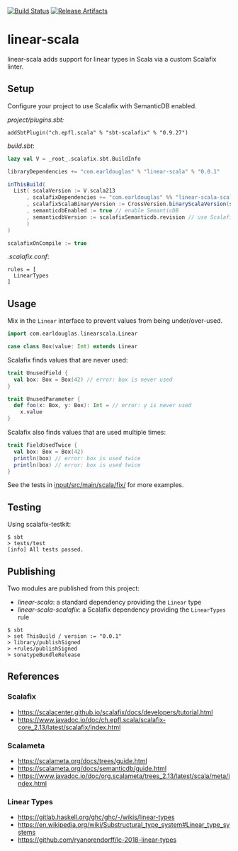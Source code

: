 [![Build Status][build-badge]][build-link]
[![Release Artifacts][release-badge]][release-link]

# linear-scala

linear-scala adds support for linear types in Scala via a custom
Scalafix linter.

## Setup

Configure your project to use Scalafix with SemanticDB enabled.

*project/plugins.sbt:*

```
addSbtPlugin("ch.epfl.scala" % "sbt-scalafix" % "0.9.27")
```

*build.sbt*:

```scala
lazy val V = _root_.scalafix.sbt.BuildInfo

libraryDependencies += "com.earldouglas" % "linear-scala" % "0.0.1"

inThisBuild(
  List( scalaVersion := V.scala213
      , scalafixDependencies += "com.earldouglas" %% "linear-scala-scalafix" % "0.0.1"
      , scalafixScalaBinaryVersion := CrossVersion.binaryScalaVersion(scalaVersion.value)
      , semanticdbEnabled := true // enable SemanticDB
      , semanticdbVersion := scalafixSemanticdb.revision // use Scalafix compatible version
      )
)

scalafixOnCompile := true
```

*.scalafix.conf*:

```
rules = [
  LinearTypes
]
```

## Usage

Mix in the `Linear` interface to prevent values from being
under/over-used.
 
```scala
import com.earldouglas.linearscala.Linear

case class Box(value: Int) extends Linear
```

Scalafix finds values that are never used:

```scala
trait UnusedField {
  val box: Box = Box(42) // error: box is never used
}

trait UnusedParameter {
  def foo(x: Box, y: Box): Int = // error: y is never used
    x.value
}
```

Scalafix also finds values that are used multiple times:

```scala
trait FieldUsedTwice {
  val box: Box = Box(42)
  println(box) // error: box is used twice
  println(box) // error: box is used twice
}
```

See the tests in [input/src/main/scala/fix/](input/src/main/scala/fix/)
for more examples.

## Testing

Using scalafix-testkit:

```
$ sbt
> tests/test
[info] All tests passed.
```

## Publishing

Two modules are published from this project:

* *linear-scala*: a standard dependency providing the `Linear` type
* *linear-scala-scalafix*: a Scalafix dependency providing the
  `LinearTypes` rule

```
$ sbt
> set ThisBuild / version := "0.0.1"
> library/publishSigned
> +rules/publishSigned
> sonatypeBundleRelease
```

## References

### Scalafix

* https://scalacenter.github.io/scalafix/docs/developers/tutorial.html
* https://www.javadoc.io/doc/ch.epfl.scala/scalafix-core_2.13/latest/scalafix/index.html

### Scalameta

* https://scalameta.org/docs/trees/guide.html
* https://scalameta.org/docs/semanticdb/guide.html
* https://www.javadoc.io/doc/org.scalameta/trees_2.13/latest/scala/meta/index.html

### Linear Types

* https://gitlab.haskell.org/ghc/ghc/-/wikis/linear-types
* https://en.wikipedia.org/wiki/Substructural_type_system#Linear_type_systems
* https://github.com/ryanorendorff/lc-2018-linear-types

[build-badge]: https://github.com/earldouglas/linear-scala/workflows/build/badge.svg "Build Status"
[build-link]: https://github.com/earldouglas/linear-scala/actions "GitHub Actions"
[release-link]: https://oss.sonatype.org/content/repositories/releases/com/earldouglas/linear-scala/ "Sonatype Releases"
[release-badge]: https://img.shields.io/nexus/r/https/oss.sonatype.org/com.earldouglas/linear-scala "Sonatype Releases"
